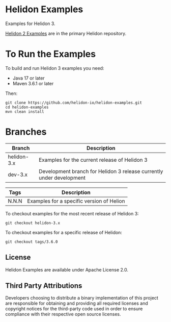 
# Helidon Examples

Examples for Helidon 3.

[Helidon 2 Examples](https://github.com/helidon-io/helidon/tree/helidon-2.x/examples) are in the primary Helidon repository.

# To Run the Examples

To build and run Helidon 3 examples you need:

* Java 17 or later
* Maven 3.6.1 or later

Then:

```
git clone https://github.com/helidon-io/helidon-examples.git
cd helidon-examples
mvn clean install
```

# Branches

| Branch        | Description |
| ------------- |-------------|
| helidon-3.x   | Examples for the current release of Helidon 3 |
| dev-3.x       | Development branch for Helidon 3 release currently under development |

| Tags          | Description |
| ------------- |-------------|
| N.N.N         | Examples for a specific version of Helion |

To checkout examples for the most recent release of Helidon 3:

```
git checkout helidon-3.x
```

To checkout examples for a specific release of Helidon:

```
git checkout tags/3.6.0
```

## License

Helidon Examples are available under Apache License 2.0.

## Third Party Attributions

Developers choosing to distribute a binary implementation of this project are responsible for obtaining and providing all required licenses and copyright notices for the third-party code used in order to ensure compliance with their respective open source licenses.

